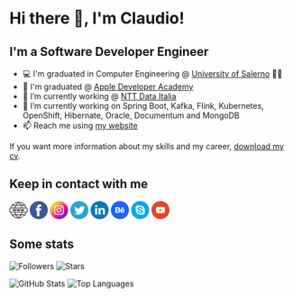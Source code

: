 # Hi there 👋, I'm Claudio!
## I'm a Software Developer Engineer
- 💻 I'm graduated in Computer Engineering @ [University of Salerno](https://www.unisa.it/) 👨‍🎓
- 🍎 I'm graduated @ [Apple Developer Academy](https://www.developeracademy.unina.it/it/)
- 🔭 I’m currently working @ [NTT Data Italia](https://it.nttdata.com/)
- 🌱 I’m currently working on Spring Boot, Kafka, Flink, Kubernetes, OpenShift, Hibernate, Oracle, Documentum and MongoDB 
- 📫 Reach me using [my website](https://www.claudiodimauro.it)  

If you want more information about my skills and my career, [download my cv](https://www.claudiodimauro.it/downloads/curriculum_vitae/_ITA_CV_DiMauro_Claudio_Salvatore.pdf).

## Keep in contact with me
[<img alt="Claudio S. Di Mauro | Website" src="./img/www.png"  width="32" height="32"/>][website]
[<img alt="Claudio S. Di Mauro | Facebook" src="./img/facebook.png"  width="32" height="32"/>][facebook]
[<img alt="Claudio S. Di Mauro | Instagram" src="./img/instagram.png"  width="32" height="32"/>][instagram]
[<img alt="Claudio S. Di Mauro | Twitter" src="./img/twitter.png"  width="32" height="32"/>][twitter]
[<img alt="Claudio S. Di Mauro | LinkedIn" src="./img/linkedin.png"  width="32" height="32"/>][linkedin]
[<img alt="Claudio S. Di Mauro | BeHance" src="./img/behance.png"  width="32" height="32"/>][behance]
[<img alt="Claudio S. Di Mauro | Skype" src="./img/skype.png"  width="32" height="32"/>][skype]
[<img alt="Claudio S. Di Mauro | YouTube" src="./img/youtube.png"  width="32" height="32"/>][youtube]  

[website]: https://www.claudiodimauro.it
[facebook]: https://www.facebook.com/claudio.dimauro02/
[instagram]: https://www.instagram.com/_havana9/
[twitter]: https://twitter.com/claudiosdimauro
[linkedin]: https://www.linkedin.com/in/claudiodimauro/
[behance]: https://www.behance.net/_havana9/
[skype]: skype:claudio.dimauro1?call
[youtube]: https://www.youtube.com/channel/UCu5IbjF-vlxIg5vA2kl0p4g

## Some stats
![Followers](https://img.shields.io/github/followers/hvna9)
![Stars](https://img.shields.io/github/stars/hvna9)

![GitHub Stats](https://github-readme-stats.vercel.app/api?username=hvna9&show_icons=true&&line_height=40)
![Top Languages](https://github-readme-stats.vercel.app/api/top-langs/?username=hvna9&show_icons=true)
